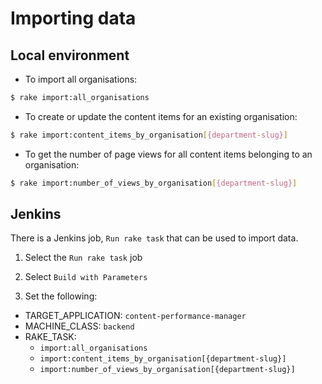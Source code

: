 # Importing data

## Local environment

* To import all organisations:

```bash
$ rake import:all_organisations
```

* To create or update the content items for an existing organisation:

```bash
$ rake import:content_items_by_organisation[{department-slug}]
```

* To get the number of page views for all content items belonging to an organisation:

```bash
$ rake import:number_of_views_by_organisation[{department-slug}]
```

## Jenkins

There is a Jenkins job, `Run rake task` that can be used to import data.

1) Select the `Run rake task` job

2) Select `Build with Parameters`

3) Set the following:
  * TARGET_APPLICATION: `content-performance-manager`
  * MACHINE_CLASS: `backend`
  * RAKE_TASK:
     * `import:all_organisations`
     * `import:content_items_by_organisation[{department-slug}]`
     * `import:number_of_views_by_organisation[{department-slug}]`
